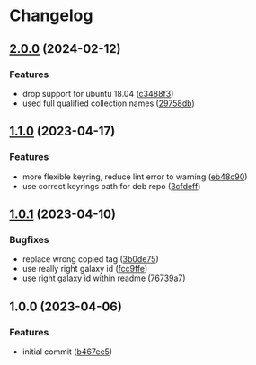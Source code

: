 # Changelog

## [2.0.0](https://github.com/rolehippie/golang/compare/v1.1.0...v2.0.0) (2024-02-12)


### Features

* drop support for ubuntu 18.04 ([c3488f3](https://github.com/rolehippie/golang/commit/c3488f3d979a92558f359848a90e8949b67f7d72))
* used full qualified collection names ([29758db](https://github.com/rolehippie/golang/commit/29758db727d416aa32d520265ae8974637cd8e72))

## [1.1.0](https://github.com/rolehippie/golang/compare/v1.0.1...v1.1.0) (2023-04-17)


### Features

* more flexible keyring, reduce lint error to warning ([eb48c90](https://github.com/rolehippie/golang/commit/eb48c90cd498f1e6fe84439c0ef2bdf63f4871b4))
* use correct keyrings path for deb repo ([3cfdeff](https://github.com/rolehippie/golang/commit/3cfdeff53c2cef598ac1af970f06176796f7950b))

## [1.0.1](https://github.com/rolehippie/golang/compare/v1.0.0...v1.0.1) (2023-04-10)


### Bugfixes

* replace wrong copied tag ([3b0de75](https://github.com/rolehippie/golang/commit/3b0de753dcb2a23debf944fb0015ef8541e9a3f9))
* use really right galaxy id ([fcc9ffe](https://github.com/rolehippie/golang/commit/fcc9ffe87e7a064e5a8c06defb44a2af429f1a64))
* use right galaxy id within readme ([76739a7](https://github.com/rolehippie/golang/commit/76739a796122c323238c0be0b204f034785dc044))

## 1.0.0 (2023-04-06)


### Features

* initial commit ([b467ee5](https://github.com/rolehippie/golang/commit/b467ee5fe7cb32e4fb86adc548bb304288d7b482))
